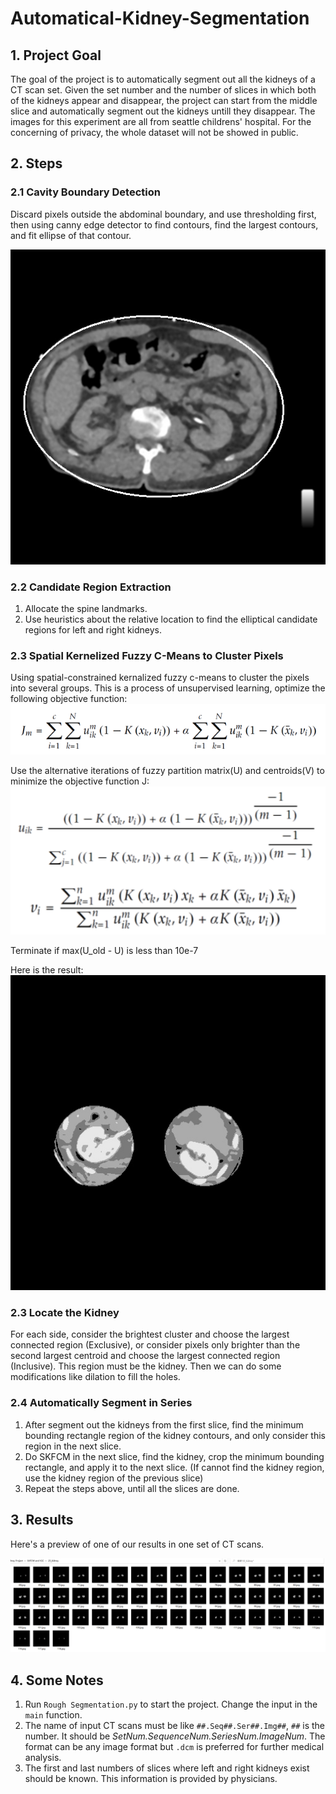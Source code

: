 # Automatical-Kidney-Segmentation

## 1. Project Goal
The goal of the project is to automatically segment out all the kidneys of a CT scan set. Given the set number and the number of slices in which both of the kidneys appear and disappear, the project can start from the middle slice and automatically segment out the kidneys untill they disappear. The images for this experiment are all from seattle childrens' hospital. For the concerning of privacy, the whole dataset will not be showed in public.

## 2. Steps

### 2.1 Cavity Boundary Detection ###
Discard pixels outside the abdominal boundary, and use thresholding first, then using canny edge detector to find contours, find the largest contours, and fit ellipse of that contour.

![ellipse](pics/ellipse.jpg)

### 2.2 Candidate Region Extraction ###
1. Allocate the spine landmarks.
2. Use heuristics about the relative location to find the elliptical candidate regions for left and right kidneys.

### 2.3 Spatial Kernelized Fuzzy C-Means to Cluster Pixels ###
Using spatial-constrained kernalized fuzzy c-means to cluster the pixels into several groups. This is a process of unsupervised learning, optimize the following objective function:
![Objective](pics/formula1.png)

Use the alternative iterations of fuzzy partition matrix(U) and centroids(V) to minimize the objective function J:
![Update](pics/formula2.png)

Terminate if max(U_old - U) is less than 10e-7

Here is the result:
![Candidate](pics/candidate.jpg)

### 2.3 Locate the Kidney ###
For each side, consider the brightest cluster and choose the largest connected region (Exclusive), or consider pixels only brighter than the second largest centroid and choose the largest connected region (Inclusive). This region must be the kidney. Then we can do some modifications like dilation to fill the holes.

### 2.4 Automatically Segment in Series ###
1. After segment out the kidneys from the first slice, find the minimum bounding rectangle region of the kidney contours, and only consider this region in the next slice.
2. Do SKFCM in the next slice, find the kidney, crop the minimum bounding rectangle, and apply it to the next slice. (If cannot find the kidney region, use the kidney region of the previous slice)
3. Repeat the steps above, until all the slices are done.

## 3. Results
Here's a preview of one of our results in one set of CT scans.

![Result](pics/result_preview.png)

## 4. Some Notes
1. Run `Rough Segmentation.py` to start the project. Change the input in the `main` function.
2. The name of input CT scans must be like `##.Seq##.Ser##.Img##`, `##` is the number. It should be *SetNum.SequenceNum.SeriesNum.ImageNum*. The format can be any image format but `.dcm` is preferred for further medical analysis.
3. The first and last numbers of slices where left and right kidneys exist should be known. This information is provided by physicians.
